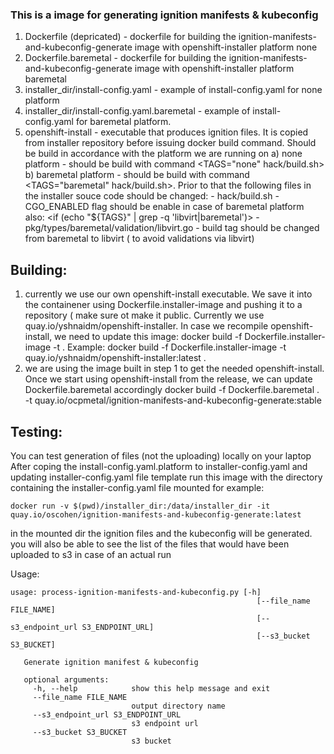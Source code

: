 ### This is a image for generating ignition manifests & kubeconfig

1) Dockerfile (depricated) - dockerfile for building the ignition-manifests-and-kubeconfig-generate image with openshift-installer platform none
2) Dockerfile.baremetal - dockerfile for building the ignition-manifests-and-kubeconfig-generate image with openshift-installer platform baremetal
3) installer_dir/install-config.yaml - example of install-config.yaml for none platform
4) installer_dir/install-config.yaml.baremetal - example of install-config.yaml for baremetal platform. 
5) openshift-install - executable that produces ignition files. It is copied from installer repository before issuing docker build command. Should be build in accordance with the platform we are running on
    a) none platform       - should be build with command <TAGS="none" hack/build.sh>
    b) baremetal platform  - should be build with command <TAGS="baremetal" hack/build.sh>. Prior to that the following files in the installer souce code should be changed:
                             - hack/build.sh                             - CGO_ENABLED flag should be enable in case of baremetal platform also: <if (echo "${TAGS}" | grep -q 'libvirt\|baremetal')>
                             - pkg/types/baremetal/validation/libvirt.go -  build tag should be changed from baremetal to libvirt ( to avoid validations via libvirt)

Building:
----------------
1) currently we use our own openshift-install executable. We save it into the containener using Dockerfile.installer-image and pushing it to a repository ( make sure ot make it public. Currently
   we use quay.io/yshnaidm/openshift-installer. In case we recompile openshift-install, we need to update this image:
   docker build -f Dockerfile.installer-image -t <repository> .
   Example: docker build -f Dockerfile.installer-image -t quay.io/yshnaidm/openshift-installer:latest .
2) we are using the image built in step 1 to get the needed openshift-install. Once we start using openshift-install from the release, we can update Dockerfile.baremetal accordingly
   docker build -f Dockerfile.baremetal . -t quay.io/ocpmetal/ignition-manifests-and-kubeconfig-generate:stable


Testing:
---------------
You can test generation of files (not the uploading) locally on your laptop
After coping the install-config.yaml.platform to installer-config.yaml and updating installer-config.yaml file template run this image with the directory containing the installer-config.yaml file mounted
for example:

```
docker run -v $(pwd)/installer_dir:/data/installer_dir -it quay.io/oscohen/ignition-manifests-and-kubeconfig-generate:latest
```
in the mounted dir the ignition files and the kubeconfig will be generated.
you will also be able to see the list of the files that would have been uploaded to s3 in case of an actual run

Usage: 
```
usage: process-ignition-manifests-and-kubeconfig.py [-h]
                                                       [--file_name FILE_NAME]
                                                       [--s3_endpoint_url S3_ENDPOINT_URL]
                                                       [--s3_bucket S3_BUCKET]
   
   Generate ignition manifest & kubeconfig
   
   optional arguments:
     -h, --help            show this help message and exit
     --file_name FILE_NAME
                           output directory name
     --s3_endpoint_url S3_ENDPOINT_URL
                           s3 endpoint url
     --s3_bucket S3_BUCKET
                           s3 bucket
```
